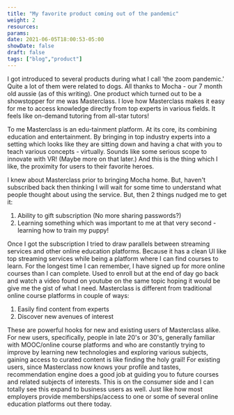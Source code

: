 ```yaml
---
title: "My favorite product coming out of the pandemic"
weight: 2
resources:
params:
date: 2021-06-05T18:00:53-05:00
showDate: false
draft: false
tags: ["blog","product"]
---
```


I got introduced to several products during what I call 'the zoom pandemic.' Quite a lot of them were related to dogs. All thanks to Mocha - our 7 month old aussie (as of this writing). One product which turned out to be a showstopper for me was Masterclass. I love how Masterclass makes it easy for me to access knowledge directly from top experts in various fields. It feels like on-demand tutoring from all-star tutors!

To me Masterclass is an edu-tainment platform. At its core, its combining education and entertainment. By bringing in top industry experts into a setting which looks like they are sitting down and having a chat with you to teach various concepts - virtually. Sounds like some serious scope to innovate with VR! (Maybe more on that later.) And this is the thing which I like, the proximity for users to their favorite heroes.

I knew about Masterclass prior to bringing Mocha home. But, haven't subscribed back then thinking I will wait for some time to understand what people thought about using the service. But, then 2 things nudged me to get it:
1. Ability to gift subscription (No more sharing passwords?)
2. Learning something which was important to me at that very second - learning how to train my puppy!

Once I got the subscription I tried to draw parallels between streaming services and other online education platforms. Because it has a clean UI like top streaming services while being a platform where I can find courses to learn. For the longest time I can remember, I have signed up for more online courses than I can complete. Used to enroll but at the end of day go back and watch a video found on youtube on the same topic hoping it would be give me the gist of what I need. Masterclass is different from traditional online course platforms in couple of ways:
1. Easily find content from experts
2. Discover new avenues of interest

These are powerful hooks for new and existing users of Masterclass alike. For new users, specifically, people in late 20's or 30's, generally familiar with MOOC/online course platforms and who are constantly trying to improve by learning new technologies and exploring various subjects, gaining access to curated content is like finding the holy grail! For existing users, since Masterclass now knows your profile and tastes, recommendation engine does a good job at guiding you to future courses and related subjects of interests. This is on the consumer side and I can totally see this expand to business users as well. Just like how most employers provide memberships/access to one or some of several online education platforms out there today. 


